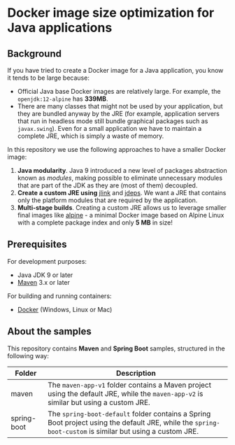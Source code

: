 # Docker image size optimization for Java applications

## Background

If you have tried to create a Docker image for a Java application, you know it tends to be large because:

- Official Java base Docker images are relatively large. For example, the `openjdk:12-alpine` has **339MB**.
- There are many classes that might not be used by your application, but they are bundled anyway by the JRE (for example, application servers that run in headless mode still bundle graphical packages such as `javax.swing`). Even for a small application we have to maintain a complete JRE, which is simply a waste of memory.

In this repository we use the following approaches to have a smaller Docker image:

1. **Java modularity**. Java 9 introduced a new level of packages abstraction known as *modules*, making possible to eliminate unnecessary modules that are part of the JDK as they are (most of them) decoupled.
2. **Create a custom JRE using** [jlink](https://docs.oracle.com/en/java/javase/11/tools/jlink.html) and [jdeps](https://docs.oracle.com/javase/8/docs/technotes/tools/windows/jdeps.html). We want a JRE that contains only the platform modules that are required by the application.
3. **Multi-stage builds**. Creating a custom JRE allows us to leverage smaller final images like [alpine](https://hub.docker.com/_/alpine) - a minimal Docker image based on Alpine Linux with a complete package index and only **5 MB** in size!

## Prerequisites

For development purposes:

- Java JDK 9 or later
- [Maven](https://maven.apache.org/install.html) 3.x or later

For building and running containers:

- [Docker](https://docs.docker.com/install/) (Windows, Linux or Mac)

## About the samples

This repository contains **Maven** and **Spring Boot** samples, structured in the following way:

| Folder      | Description |
|-------------|-------------|
| maven       | The `maven-app-v1` folder contains a Maven project using the default JRE, while the `maven-app-v2` is similar but using a custom JRE.|
| spring-boot | The `spring-boot-default` folder contains a Spring Boot project using the default JRE, while the `spring-boot-custom` is similar but using a custom JRE.|



<!-- This repo contains two identical projects, where one uses the default JRE (`maven-app-v1`) while the other leverages a custom JRE (`maven-app-v2`).

Both are simple Maven projects with the same `App.java` structure to log a 'Hello World!' message:

```java
package com.sample.app;

import org.slf4j.Logger;
import org.slf4j.LoggerFactory;

public class App {
    private static final Logger LOGGER = LoggerFactory.getLogger(App.class);
    
    public static void main(String[] args) {
        LOGGER.info("Hello World!");
    }
}
```

Both project only need these classes to run: `com.sample.app.App`, `String`, `org.slf4j.Logger` and `org.slf4j.LoggerFactory`. The difference between these projects are:

- The `maven-app-v1` is a default Maven project that uses the `openjdk:12-alpine` as the Docker base image.
- The `maven-app-v2` is a modularized Maven project that uses [jlink](https://docs.oracle.com/en/java/javase/11/tools/jlink.html) to create a custom JRE and uses `alpine:3.8` as the Docker base image.

The custom JRE is only possible by defining modules on a `module-info.java` file:

```java
module com.sample.jlink {
    requires org.slf4j;
    exports com.sample.app;
}
```

## Getting Started

### **Building and running the Maven App v1**

On the `maven-app-v1` folder, build the image:

```sh
docker build -t maven-app:1.0 .
```

Make sure it's running:

```sh
docker run maven-app:1.0
```

It's expected to see the following log: `[main] INFO com.sample.app.App - Hello World!`.

### **Building and running the Maven App v2**

On the `maven-app-v2` folder, build the image:

```sh
docker build -t maven-app:2.0 .
```

Make sure it's running:

```sh
docker run maven-app:2.0
```

It's expected to see the following log: `[main] INFO com.sample.app.App - Hello World!`.

## Comparing results

Now let's list and compare the image size for each application with the following command:

```sh
docker images
```

The result will be similar to this one:

![](./images/images-comparison.JPG)

The image size was reduced from **339MB** to **53.9MB**, representing **~84%** reduction in the image size. Really impressive!
## Notes

- The `maven-app-v2` sample uses `alpine:3.8` as the base image, while the `maven-app-v1` uses the `openjdk:12-alpine`. This is because the `openjdk:12-alpine` image already comes with the default JRE, while the `alpine:3.8` doesn't, so we add the custom JRE in the alpine image.  -->

